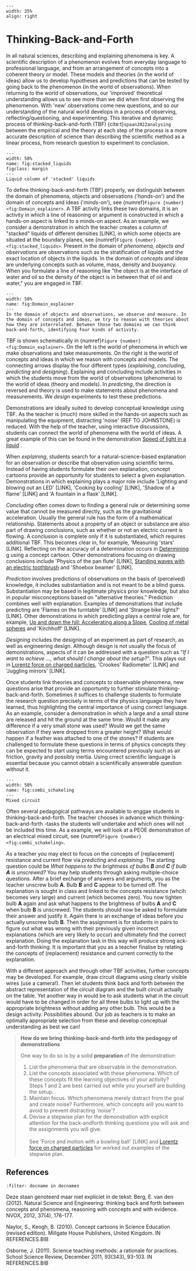 ```{figure} ../figures/confirmed.png
---
width: 35%
align: right
```

#  Thinking-Back-and-Forth 
In all natural sciences, describing and explaining phenomena is key. A scientific description of a phenomenon evolves from everyday language to professional language, and from an arrangement of concepts into a coherent theory or model. These models and theories (in the world of ideas) allow us to develop hypotheses and predictions that can be tested by going back to the phenomenon (in the world of observations). When returning to the world of observations, our 'improved' theoretical understanding allows us to see more than we did when first observing the phenomenon. With 'new' observations come new questions, and so our understanding of the natural world develops in a process of observing, reflecting/questioning, and experimenting. This iterative and dynamic process of thinking-back-and-forth (TBF) {cite:t}`spaan2022analysing` between the empirical and the theory at each step of the process is a more accurate description of science than describing the scientific method as a linear process, from research question to experiment to conclusion.

```{figure} Figures/stacked_liquids.jpg
---
width: 50%
name: fig:stacked_liquids
figclass: margin
---
Liquid column of 'stacked' liquids
```

To define thinking-back-and-forth (TBF) properly, we distinguish between the domain of phenomena, objects and observations ('*hands-on*') and the domain of concepts and ideas ('*minds-on*'), see {numref}`Figure {number} <fig:Domain_explainer>`. A TBF activity links these two domains, it is an activity in which a line of reasoning or argument is constructed in which a hands-on aspect is linked to a minds-on aspect. As an example, we consider a demonstration in which the teacher creates a column of "stacked" liquids of different densities [LINK], in which some objects are situated at the boundary planes, see {numref}`Figure {number} <fig:stacked_liquids>`. Present in the domain of *phenomena, objects and observations* are observations such as the stratification of liquids and the exact location of objects in the liquids. In the domain of *concepts and ideas* are underlying concepts such as volume, mass, density and buoyancy. When you formulate a line of reasoning like "the object is at the interface of water and oil so the density of the object is in between that of oil and water," you are engaged in TBF.

```{figure} Figures/Domain_explainer.png
---
width: 50%
name: fig:Domain_explainer
---
In the domain of objects and observations, we observe and measure. In the domain of concepts and ideas, we try to reason with theories about how they are interrelated. Between those two domains we can think back-and-forth, identifying four kinds of activity.
```

TBF is shown schematically in {numref}`Figure {number} <fig:Domain_explainer>`. On the left is the world of phenomena in which we make observations and take measurements. On the right is the world of concepts and ideas in which we reason with concepts and models. The connecting arrows display the four different types (*explaining*, *concluding*, *predicting* and *designing*). Explaining and concluding include activities in which the students move from the world of observations (phenomena) to the world of ideas (theory and models). In *predicting*, the direction is reversed and theory is used to make statements about phenomena and measurements. We *design* experiments to test these predictions. 

Demonstrations are ideally suited to develop conceptual knowledge using TBF. As the teacher is (much) more skilled in the hands-on aspects such as manipulating the equipment, distracting 'noise' (REF TO JOHNSTONE) is reduced. With the help of the teacher, using interactive discussions, students can connect the world of phenomena with the world of ideas. A great example of this can be found in the demonstration [Speed of light in a liquid](../demos/demo62/demos62.md)
.

When *explaining*, students search for a natural-science-based explanation for an observation or describe that observation using scientific terms. Instead of having students formulate their own explanation, concept cartoons provide an opportunity for students to select a given explanation. Demonstrations in which explaining plays a major role include 'Lighting and blowing out an LED' [LINK], 'Cooking by cooling' [LINK], 'Shadow of a flame' [LINK] and 'A fountain in a flask' [LINK].

*Concluding* often comes down to finding a general rule or determining some value that cannot be measured directly, such as the gravitational acceleration. Usually the general rule has the form of a mathematical relationship. Statements about a property of an object or substance are also part of drawing conclusions, such as whether or not an electric current is flowing. A conclusion is complete only if it is substantiated, which requires additional TBF. This becomes clear in, for example, 'Measuring 'stars' [LINK]. Reflecting on the accuracy of a determination occurs in [Determining g](../demos/demo73/demo73.ipynb) using a concept cartoon. Other demonstrations focusing on drawing conclusions include 'Physics of the pan flute' [LINK], [Standing waves with an electric toothbrush](../demos/demo77/demo77.md) and 'Shoebox beamer' [LINK].

*Prediction* involves predictions of observations on the basis of (perceived) knowledge, it includes substantiation and is not meant to be a blind guess. Substantiation may be based in legitimate physics prior knowledge, but also in popular misconceptions based on "alternative theories." Prediction combines well with explanation. Examples of demonstrations that include predicting are 'Flames on the turntable' [LINK] and 'Strange bike lights?' [LINK]. Other demonstrations in which predicting plays a central role are, for example, [Up and down the hill: Accelerating along a Slope](../demos/demo69/demo69.md), [Cooling of metal spheres](../demos/demo75/demo75.md) and 'Kirchhoff' [LINK].

*Designing* includes the designing of an experiment as part of research, as well as engineering design. Although design is not usually the focus of demonstrations, aspects of it can be addressed with a question such as "*If I want to achieve ..., what should I change about the setup?*". This plays out in [Lorentz force on charged particles](../demos/demo84/demo84.md), 'Crookes' Radiometer' [LINK] and 'Juggling mirrors' [LINK].

Once students link theories and concepts to observable phenomena, new questions arise that provide an opportunity to further stimulate thinking-back-and-forth. Sometimes it suffices to challenge students to formulate the research question precisely in terms of the physics language they have learned, thus highlighting the central importance of using correct language. As an example, consider a demonstration in which a large and a small stone are released and hit the ground at the same time. Would it make any difference if a very small stone was used? Would we get the same observation if they were dropped from a greater height? What would happen if a feather was attached to one of the stones? If students are challenged to formulate these questions in terms of physics concepts they can be expected to start using terms encountered previously such as air friction, gravity and possibly inertia. Using crrect scientific language is essential because you cannot obtain a scientifically answerable question without it.

```{figure} Figures/combi_schakeling.png
---
width: 50%
name: fig:combi_schakeling
---
Mixed circuit
```

Often several pedagogical pathways are available to enggae students in thinking-back-and-forth. The teacher chooses in advance which thinking-back-and-forth -tasks the students will undertake and which ones will not be included this time. As a example, we will look at a PEOE demonstration of an electrical mixed circuit, see {numref}`Figure {number} <fig:combi_schakeling>`. 

As a teacher you may elect to focus on the concepts of (replacement) resistance and current flow via *predicting* and *explaining*. The starting question could be  *What happens to the brightness of bulbs **B** and **C** if bulb **A** is unscrewed?* You may help students through asking multiple-choice questions. After a brief exchange of answers and arguments, you as the teacher unscrew bulb **A**. Bulb **B** and **C** appear to be turned off. The explanation is sought in class and linked to the concepts resistance (whcih becomes very large) and current (which becomes zero). You now tighten bulb **A** again and ask what happens to the brightness of bulbs **A** and **C** when bulb **B** is unscrewed. The students should now be asked to formulate their answer and justify it. Again there is an exchange of ideas before you actually unscrew bulb **B**. Then the assignment is for students in pairs to figure out what was wrong with their previously given incorrect explanations (which are very likely to occur) and ultimately find the correct explanation. Doing the explanation task in this way will produce strong ack-and-forth thinking. It is important that you as a teacher finalise by relating the concepts of (replacement) resistance and current correctly to the explanation. 

With a different approach and through other TBF activities, further concepts may be developed. For example, draw circuit diagrams using clearly visible wires (use a camera!). Then let students think back and forth between the abstract representation of the circuit diagram and the built circuit actually on the table. Yet another way in would be to ask students what in the circuit would have to be changed in order for all three bulbs to light up with the appropriate brightness without adding any other bulb. This would be a design activity. Possibilities abound. Our job as teachers is to make an optimally appropriate selection from these and develop conceptual understanding as best we can!

> **How do we bring thinking-back-and-forth into the pedagogy of demonstrations**
> 
> One way to do so is by a solid **preparation** of the demonstration:
> 1. List the phenomena that are observable in the demonstration.
> 2. List the concepts associated with these phenomena. Which of these concepts fit the learning
     objectives of your activity? <br>
     Steps 1 and 2 are best carried out while you yourself are building the setup.
> 3. Maintain focus. Which phenomena merely distract from the goal and create noise? Furthermore, which
     concepts will you want to avoid to prevent distracting 'noise'?
> 4. Devise a stepwise plan for the demonstration with explicit attention for the back-andforth thinking questions you will ask and the assignments you will give. <br> <br>
> See 'Force and motion with a bowling ball' [LINK] and [Lorentz force on charged particles](../demos/demo84/demo84.md) for worked out examples of the stepwise plan.

## References
```{bibliography}
:filter: docname in docnames
```

Deze staan genoteerd maar niet expliciet in de tekst:
Berg, E. van den (2012). Natural Science and Engineering: thinking back and forth between concepts
and phenomena, reasoning with concepts and with evidence. NVOX, 2012, 37(4), 176-177. <br>

Naylor, S., Keogh, B. (2010). Concept cartoons in Science Education (revised edition). Millgate House
Publishers, United Kingdom. IN REFERENCES.BIB<br>

Osborne, J. (2011). Science teaching methods: a rationale for practices. School Science Review, December
2011, 93(343), 93-103. IN REFERENCES.BIB <br>


